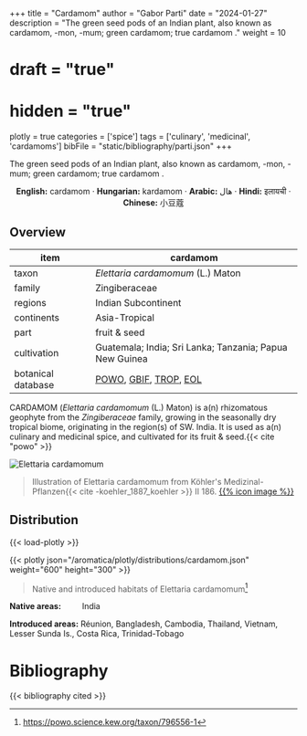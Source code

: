 +++
title = "Cardamom"
author = "Gabor Parti"
date = "2024-01-27"
description = "The green seed pods of an Indian plant, also known as cardamom, -mon, -mum; green cardamom; true cardamom ."
weight = 10
# draft = "true"
# hidden = "true"
plotly = true
categories = ['spice']
tags = ['culinary', 'medicinal', 'cardamoms']
bibFile = "static/bibliography/parti.json"
+++

The green seed pods of an Indian plant, also known as cardamom, -mon, -mum; green cardamom; true cardamom .

[<i class="fab fa-wikipedia-w"></i>](https://en.wikipedia.org/wiki/Cardamom)

<center>

**English:** cardamom · **Hungarian:** kardamom · **Arabic:** <span class="arabic-text" dir="rtl">هال</span> · **Hindi:** <span class="devanagari-text">इलायची </span> · **Chinese:** <span class="traditional-chinese-text">小豆蔻</span>

</center>

## Overview

|       item       |                                                                                      cardamom                                                                                     |
|------------------|-----------------------------------------------------------------------------------------------------------------------------------------------------------------------------------|
|       taxon      |                                                                         *Elettaria cardamomum* (L.) Maton                                                                         |
|      family      |                                                                                   Zingiberaceae                                                                                   |
|      regions     |                                                                                Indian Subcontinent                                                                                |
|    continents    |                                                                                   Asia-Tropical                                                                                   |
|       part       |                                                                                    fruit & seed                                                                                   |
|    cultivation   |                                                              Guatemala; India; Sri Lanka; Tanzania; Papua New Guinea                                                              |
|botanical database|[POWO](https://powo.science.kew.org/taxon/796556-1), [GBIF](https://www.gbif.org/species/2759871), [TROP](https://tropicos.org/name/34500572), [EOL](https://eol.org/pages/1120064)|

CARDAMOM (*Elettaria cardamomum* (L.) Maton) is a(n) rhizomatous geophyte from the *Zingiberaceae* family, growing in the seasonally dry tropical biome, originating in the region(s) of SW. India. It is used as a(n) culinary and medicinal spice, and cultivated for its fruit & seed.{{< cite "powo" >}}

![Elettaria cardamomum](/images/illustrations/cardamom.png?width=40rem "Illustration of Elettaria cardamomum from Köhler's Medizinal-Pflanzen")

>Illustration of Elettaria cardamomum from Köhler's Medizinal-Pflanzen{{< cite -koehler_1887_koehler >}} II 186. [{{% icon image %}}](https://www.biodiversitylibrary.org/item/10837#page/721/mode/1up)

## Distribution

{{< load-plotly >}}

{{< plotly json="/aromatica/plotly/distributions/cardamom.json" weight="600" height="300" >}}

>Native and introduced habitats of Elettaria cardamomum[^powo]

[^powo]: https://powo.science.kew.org/taxon/796556-1

<p style="text-align:left;">

**Native areas:** &ensp; &ensp; &ensp; India

**Introduced areas:** Réunion, Bangladesh, Cambodia, Thailand, Vietnam, Lesser Sunda Is., Costa Rica, Trinidad-Tobago

</p>



# Bibliography

{{< bibliography cited >}}


